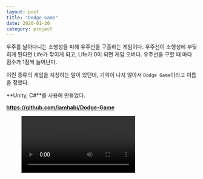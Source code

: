 ```yaml
---
layout: post
title: "Dodge Game"
date: 2020-01-20
category: project
---
```


우주를 날아다니는 소행성을 피해 우주선을 구출하는 게임이다. 우주선이 소행성에 부딪히게 된다면 Life가 깎이게 되고, Life가 0이 되면 게임 오버다. 우주선을 구할 때 마다 점수가 1점씩 늘어난다.

이런 종류의 게임을 지칭하는 말이 있던데, 기억이 나지 않아서 `Dodge Game`이라고 이름을 정했다.

**Unity, C#**를 사용해 만들었다.

**<https://github.com/iamhabi/Dodge-Game>**

<figure class="video_container">
  <video controls="true" allowfullscreen="true">
    <source src="/media/DodgeGame_200213.mp4" type="video/mp4">
  </video>
</figure>